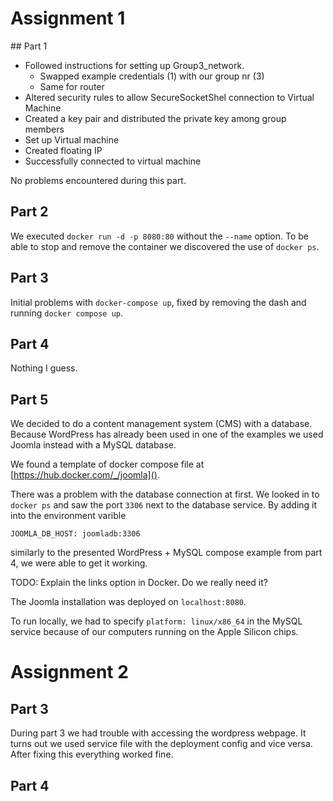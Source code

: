 # Assignment 1

## Part 1

- Followed instructions for setting up Group3_network.
  - Swapped example credentials (1) with our group nr (3)
  - Same for router
- Altered security rules to allow SecureSocketShel connection to Virtual Machine
- Created a key pair and distributed the private key among group members
- Set up Virtual machine
- Created floating IP
- Successfully connected to virtual machine

No problems encountered during this part.

## Part 2

We executed `docker run -d -p 8080:80` without the `--name` option. To be able to stop and
remove the container we discovered the use of `docker ps`.

## Part 3

Initial problems with `docker-compose up`, fixed by removing the dash and running `docker compose up`.

## Part 4

Nothing I guess.

## Part 5

We decided to do a content management system (CMS) with a database. Because WordPress has already been used in one of the examples we used Joomla instead with a MySQL database.

We found a template of docker compose file at [https://hub.docker.com/_/joomla]().

There was a problem with the database connection at first. We looked in to `docker ps` and saw the port `3306` next to the database service. By adding it into the environment varible
```
JOOMLA_DB_HOST: joomladb:3306
```
similarly to the presented WordPress + MySQL compose example from part 4, we were able to get it working.

TODO: Explain the links option in Docker. Do we really need it?

The Joomla installation was deployed on `localhost:8080`.

To run locally, we had to specify `platform: linux/x86_64` in the MySQL service because of our computers running on the Apple Silicon chips.

# Assignment 2

## Part 3
During part 3 we had trouble with accessing the wordpress webpage. It turns out we used service file with the deployment config and vice versa. After fixing this everything worked fine.

## Part 4
